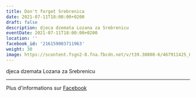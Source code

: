 ```yaml
---
title: Don't forget Srebrenica
date: 2021-07-11T18:00:00+0200
draft: false
description: djeca dzemata Lozana za Srebrenicu
eventDate: 2021-07-11T18:00:00+0200
location: ''
facebook_id: '216159003711963'
weight: 30
image: https://scontent.fsgn2-8.fna.fbcdn.net/v/t39.30808-6/467911425_8702124949883247_8451066247417132989_n.jpg?_nc_cat=103&ccb=1-7&_nc_sid=9e60e4&_nc_ohc=DNxHGDNuJfcQ7kNvwFHiFMk&_nc_oc=AdnlwaDW_RF6bIcrtgVCmGA28-IIjD3ri6s7n9uAHky4HNGI3btQdzjV38PsZXwZ91Y&_nc_zt=23&_nc_ht=scontent.fsgn2-8.fna&edm=ABTKTjYEAAAA&_nc_gid=ZX3p7zMlbbOsee0XrPzQ0g&oh=00_AfOrqOiorbURXcMyjUxzg_oQJisZTi_MxGx8HR149ihjng&oe=686A8ED9
---
```


djeca dzemata Lozana za Srebrenicu

---

Plus d'informations sur [Facebook](https://facebook.com/events/216159003711963)